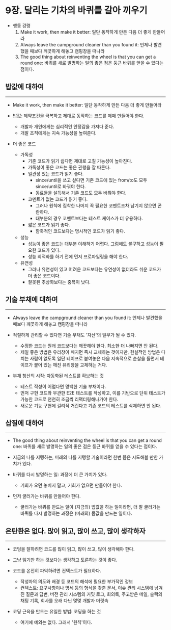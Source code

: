 # 9장. 달리는 기차의 바퀴를 갈아 끼우기

- 행동 강령
    1. Make it work, then make it better: 일단 동작하게 만든 다음 더 좋게 만들어라
    2. Always leave the campground cleaner than you found it: 언제나 발견했을 때보다 깨끗하게 해놓고 캠핑장을 떠나라
    3. The good thing about reinventing the wheel is that you can get a round one: 바퀴를 새로 발명하는 일의 좋은 점은 둥근 바퀴를 얻을 수 있다는 점이다.

## 밥값에 대하여

---

- Make it work, then make it better: 일단 동작하게 만든 다음 더 좋게 만들어라

- 밥값: 제약조건을 극복하고 제대로 동작하는 코드를 제때 만들어야 한다.
    - 개발자 개인에게는 심리적인 안정감을 가져다 준다.
    - 개발 조직에게는 지속 가능성을 높여준다.

- 더 좋은 코드
    - 가독성
        - 기존 코드가 읽기 쉽다면 제대로 고칠 가능성이 높아진다.
        - 가독성이 좋은 코드는 좋은 관행을 잘 따른다.
        - 일관성 있는 코드가 읽기 좋다.
            - since/until을 쓰고 싶다면 기존 코드에 있는 from/to도 모두 since/until로 바꿔야 한다.
            - 동료들을 설득해서 기존 코드도 모두 바꿔야 한다.
        - 코멘트가 없는 코드가 읽기 좋다.
            - 그러나 원칙에 집착한 나머지 꼭 필요한 코멘트조차 남기지 않으면 곤란하다.
            - 대부분의 경우 코멘트보다는 테스트 케이스가 더 유용하다.
        - 짧은 코드가 읽기 좋다.
            - 함축적인 코드보다는 명시적인 코드가 읽기 좋다.
    - 성능
        - 성능이 좋은 코드는 대부분 이해하기 어렵다. 그럼에도 불구하고 성능이 필요한 코드가 있다.
        - 성능 최적화를 하기 전에 먼저 프로파일링을 해야 한다.
    - 유연성
        - 그러나 유연성이 있고 어려운 코드보다는 유연성이 없더라도 쉬운 코드가 더 좋은 코드이다.
        - 잘못된 추상화보다는 중복이 낫다.

## 기술 부채에 대하여

---

- Always leave the campground cleaner than you found it: 언제나 발견했을 때보다 깨끗하게 해놓고 캠핑장을 떠나라

- 적절하게 관리할 수 있다면 기술 부채도 '자산'의 일부가 될 수 있다.
    - 수정한 코드는 원래 코드보다는 깨끗해야 한다. 최소한 더 나빠지면 안 된다.
    - 제일 좋은 방법은 유리창이 깨지면 즉시 교체하는 것이지만, 현실적인 방법은 다치는 사람이 없도록 일단 테이프로 붙여놓은 다음 지속적으로 순찰을 돌면서 테이프가 붙어 있는 깨진 유리창을 교체하는 거다.

- 부채 청산의 시작: 자동화된 테스트를 확보하는 것
    - 테스트 작성이 어렵다면 명백한 기술 부채이다.
    - 먼저 구현 코드와 무관한 E2E 테스트를 작성하고, 이를 기반으로 단위 테스트가 가능한 코드로 천천히 조금씩 리팩터링해나가야 한다.
    - 새로운 기능 구현에 걸리적 거린다고 기존 코드의 테스트를 삭제하면 안 된다.

## 삽질에 대하여

---

- The good thing about reinventing the wheel is that you can get a round one: 바퀴를 새로 발명하는 일의 좋은 점은 둥근 바퀴를 얻을 수 있다는 점이다.

- 지금의 나를 지탱하는, 미래의 나를 지탱할 기술이라면 한번 쯤은 시도해볼 만한 가치가 있다.
- 바퀴를 다시 발명하는 일: 과정에 더 큰 가치가 있다.
    - 기회가 오면 놓치지 말고, 기회가 없으면 만들어야 한다.

- 먼저 굴러가는 바퀴를 만들어야 한다.
    - 굴러가는 바퀴를 만드는 일이 (지금의) 밥값을 하는 일이라면, 더 잘 굴러가는 바퀴를 다시 발명하는 과정은 (미래의) 몸값을 만드는 일이다.

## 은탄환은 없다. 많이 읽고, 많이 쓰고, 많이 생각하자

---

- 코딩을 잘하려면 코드를 많이 읽고, 많이 쓰고, 많이 생각해야 한다.

- 그냥 읽기만 하는 것보다는 생각하고 토론하는 것이 좋다.
- 코드를 온전히 파악하려면 컨텍스트가 필요하다.
    - 작성자의 의도와 배경 등 코드의 해석에 필요한 부가적인 정보
    - 컨텍스트: 요구사항이나 명세 등의 형식을 갖춘 문서, 이슈 관리 시스템에 남겨진 질문과 답변, 버전 관리 시스템의 커밋 로그, 회의록, 주고받은 메일, 슬랙의 채팅 기록, 회사를 오래 다닌 몇몇 개발자 머릿속

- 코딩 근육을 만드는 유일한 방법: 코딩을 하는 것
    - 여기에 예외는 없다. 그래서 '원칙'이다.